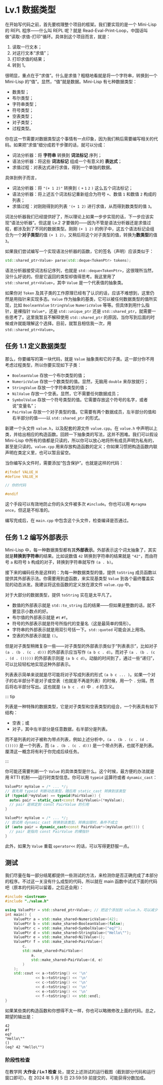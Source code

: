 # Lv.1 数据类型

在开始写代码之前，首先要梳理整个项目的框架。我们要实现的是一个 Mini-Lisp 的 REPL 程序——什么叫 REPL 呢？就是 Read-Eval-Print-Loop，中国话叫做“读取-求值-打印”循环。具体到这个项目而言，就是：
1. 读取一行文本；
2. 对这行文本“求值”；
3. 打印求值的结果；
4. 转到 1。

很明显，重点在于“求值”。什么是求值？粗糙地看就是将一个字符串，转换到一个 Mini-Lisp 的“值”。显然，“值”就是数据。Mini-Lisp 有七种数据类型：
- 数类型；
- 布尔类型；
- 字符串类型；
- 符号类型；
- 空表类型；
- 对子类型；
- 过程类型。

你在这一节需要对数据类型这个事情有一点印象，因为我们稍后需要编写相关的代码。如果把“求值”细分成若干步骤的话，就可以分成：
- 词法分析器：将 **字符串** 转换到 **词法标记** 序列；
- 语法分析器：将这些 **词法标记** 组成一个有意义的 **表达式**；
- 求值过程：对表达式进行求值，得到一个单独的数据。

具体到例子而言，
- 词法分析器：将 `"(+ 1 2)"` 转换到 `(` `+` `1` `2` `)` 这么五个词法标记；
- 语法分析器：将上述五个词法标记重新组合为符号 `+`、数值 `1` 和数值 `2` 构成的列表；
- 求值过程：对刚刚得到的列表 `'(+ 1 2)` 进行求值，从而得到数类型的值 `3`。

词法分析器我们已经提供好了，所以理论上如果一步步实现的话，下一步应该实现“语法分析器”。但这是 Lv.2 才要做的——因为不管是语法分析器还是求值过程，都涉及到了不同的数据类型。刚刚 `(+ 1 2)` 的例子中，这五个语法标记会组合为一个**对子类型**的值 `(+ 1 2)`，又稍后将这个对子类型的值，转换为**数类型**的值 `3`。

如果我们尝试编写一个实现语法分析器的函数，它的签名（声明）应该类似于：

```cpp
std::shared_ptr<Value> parse(std::deque<TokenPtr> tokens);
```

语法分析器接受词法标记序列，也就是 `std::deque<TokenPtr>`，这很理所当然，没什么好说的。但是它返回的类型却值得思考。我这里用了 `std::shared_ptr<Value>`，其中 `Value` 是一个代表值的抽象类。

如果你对 `Token` 及其子类的工作原理已经有了认识的话，应该不难想到，这里仍然是用指针来实现多态。`Value` 作为抽象的基类，它可以被任何数据类型的值所实现，比如 `BooleanValue` `StringValue` `NumericValue` 等等。但具体到用什么指针，是裸指针 `Value*`，还是 `std::unique_ptr` 还是 `std::shared_ptr`，就需要一些思考了。这里我暂且不解释使用 `std::shared_ptr` 的原因，当你写到后面的时候或许就能理解这个选择。目前，就暂且相信我一次，用 `std::shared_ptr<Value>`。

## 任务 1.1 定义数据类型

那么，你要编写的第一块代码，就是 `Value` 抽象类和它的子类。这一部分你不用考虑过程类型，所以你要实现如下子类：
- `BooleanValue` 存放一个布尔类型的值；
- `NumericValue` 存放一个数类型的值。显然，无脑用 `double` 来存放就行；
- `StringValue` 存放一个字符串类型的值；
- `NilValue` 存放一个空表。显然，它不需要任何数据成员；
- `SymbolValue` 存放一个符号类型的值。它需要存放这个符号的名字，或者说“变量名”；
- `PairValue` 存放一个对子类型的值。它需要有两个数据成员，左半部分的值和右半部分的值——以 `std::shared_ptr` 的形式。

新建一个头文件 `value.h`，以及配套的源文件 `value.cpp`。在 `value.h` 中声明以上类，并给出相应的构造函数。回顾一下抽象类的写法，这并不困难。我们可以假设 Mini-Lisp 中所有的值都是只读的，所以你可以放心地将所有成员声明为私有的，甚至是只读的。`value.cpp` 用来存放构造函数的定义；你如果习惯把构造函数内联声明在类定义里，也可以暂且留空。

当你编写头文件时，需要添加“包含保护”。也就是这样的代码：

```cpp
#ifndef VALUE_H
#define VALUE_H

// 你的代码

#endif
```

这个手段可以有效地防止你的头文件被多次 `#include`。你也可以用 `#pragma once`，但这是不标准的。

编写完成后，在 `main.cpp` 中包含这个头文件，检查编译是否通过。

## 任务 1.2 编写外部表示

Mini-Lisp 中，每一种数据类型都有其**外部表示**。外部表示这个词太抽象了，其实就是**转换到字符串**的结果。比如说数值 `42` 转换到字符串的结果就是 `"42"`，而由符号 `a` 和符号 `b` 构成的对子，转换到字符串就写作 `(a . b)`。

接下来的编码任务是这样的：为每一种数据类型的值，提供 `toString` 成员函数以提供其外部表示法。你需要用到虚函数，来实现基类型 `Value` 到各个最终覆盖实现的动态派发。我建议将这些函数的定义放在源文件 `value.cpp` 中。

对于大部分的数据类型，提供 `toString` 实在是太平凡了。
- 数值的外部表示就是 `std::to_string` 后的结果——但如果是整数的话，就不要显示小数点的好。
- 布尔值的外部表示就是 `#t` `#f`。
- 符号的外部表示就是符号所指代的变量名（这是最简单的情形）。
- 字符串的外部表示就是用双引号括一下。`std::quoted` 可能会派上用场。
- 空表的外部表示就是 `()`。

但是对子类型稍微复杂一些——对子类型的外部表示类似于“列表表示”，比如对子 `(a . (b . (c . d)))` 的外部表示应当写作 `(a b c . d)`。而对子 `(a . (b . (c . (d . ()))))` 的外部表示则是 `(a b c d)`。动脑的时间到了，通过一些“递归”，可以比较轻松地实现这种外部表示。

列表表示简单来说就是尽可能将对子写成列表的形式 `(a b c ... )`。如果一个对子的右半部分不是对子或空表（也就是不再是列表）的时候，用一个 `.` 分隔，然后将右半部分写出。这也就是 `(a b c . d)` 中 `. d` 的含义。


::: tip

列表是一种特殊的数据类型，它是对子类型和空表类型的组合，一个列表具有如下结构：
- 空表；或
- 对子，其中左半部分是任意数据，右半部分是列表。

而不是列表的对子被称为带点列表，例如上述分析中，`(a . (b . (c . (d . ()))))` 是一个列表，而 `(a . (b . (c . d)))` 是一个带点列表，也就不是列表。厘清这一概念将有利于你完成后续任务。

:::

你可能还需要判断一个 `Value` 的具体类型是什么。这个时候，最方便的办法就是用 RTTI 机制——运行时类型信息。你可以用 `typeid` 运算符或者 `dynamic_cast`：

<CodeGroup>
  <CodeGroupItem title="type_id">

```cpp
ValuePtr myValue = /* ... */;
// 首先用 typeid 判断动态类型，随后用 static_cast 转换到该类型
if (typeid(*myValue) == typeid(PairValue)) {
  auto& pair = static_cast<const PairValue&>(*myValue);
  // pair 是绑定到 const PairValue 的引用
}
```

  </CodeGroupItem>
  <CodeGroupItem title="dynamic_cast">

```cpp
ValuePtr myValue = /* ... */;
// 尝试用 dynamic_cast 转换到该类型。转换出错时，条件不成立
if (auto pair = dynamic_cast<const PairValue*>(myValue.get())) {
  // pair 是指向 const PairValue 的裸指针
}
```

  </CodeGroupItem>
</CodeGroup>

此外，如果为 `Value` 重载 `operator<<` 的话，可以写得更舒服一点。

## 测试

我们尽量在每一部分结尾都提供一些测试的方法，来检测你是否正确完成了本部分的程序。不过这一关没有什么成型的代码，所以就在 main 函数中试试下面的代码吧（原本的代码可以留着，之后还会用）：

```cpp
#include <iostream>
#include "./value.h"

using ValuePtr = std::shared_ptr<Value>; // 把这个添加到 value.h，可以减少许多重复的代码。
int main() {
    ValuePtr a = std::make_shared<NumericValue>(42);
    ValuePtr b = std::make_shared<BooleanValue>(false);
    ValuePtr c = std::make_shared<SymbolValue>("eq?");
    ValuePtr d = std::make_shared<StringValue>("Hello\"");
    ValuePtr e = std::make_shared<NilValue>();
    ValuePtr f = std::make_shared<PairValue>(
        c,
        std::make_shared<PairValue>(
            a,
            std::make_shared<PairValue>(d, e)
        )
    );
    std::cout << a->toString() << '\n'
              << b->toString() << '\n'
              << c->toString() << '\n'
              << d->toString() << '\n'
              << e->toString() << '\n'
              << f->toString() << std::endl;
}
```

如果某些类的构造函数和你想得不太一样，你也可以略微修改上面的代码。总之，期望的输出是：

```
42
#f
eq?
"Hello\""
()
(eq? 42 "Hello\"")
```

### 阶段性检查

在教学网 **大作业 / Lv.1 检查** 处，提交上述测试的运行截图（截到部分代码和运行窗口即可）。在 2024 年 5 月 5 日 23:59:59 前提交的，可能获得分数加成。
